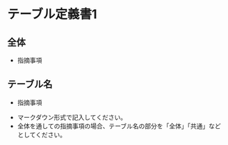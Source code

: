 # テーブル定義書1
## 全体
- 指摘事項

## テーブル名
- 指摘事項


* マークダウン形式で記入してください。
* 全体を通しての指摘事項の場合、テーブル名の部分を「全体」「共通」などとしてください。
